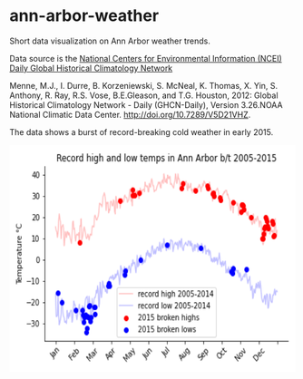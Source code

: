 # ann-arbor-weather
Short data visualization on Ann Arbor weather trends.

Data source is the [National Centers for Environmental Information (NCEI) Daily Global Historical Climatology Network](https://www1.ncdc.noaa.gov/pub/data/ghcn/daily/readme.txt)

Menne, M.J., I. Durre, B. Korzeniewski, S. McNeal, K. Thomas, X. Yin, S. Anthony, R. Ray, 
R.S. Vose, B.E.Gleason, and T.G. Houston, 2012: Global Historical Climatology Network - 
Daily (GHCN-Daily), Version 3.26.NOAA National Climatic Data Center. http://doi.org/10.7289/V5D21VHZ.

The data shows a burst of record-breaking cold weather in early 2015.

<img src="https://github.com/danielmccusker/ann-arbor-weather/blob/master/vis.png?raw=true" height="400"> 
